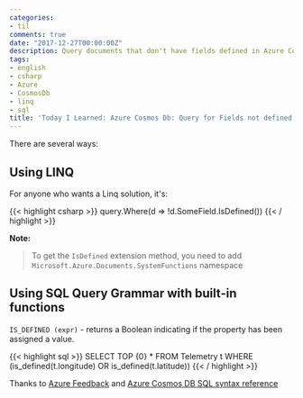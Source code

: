 ```yaml
---
categories:
- til
comments: true
date: "2017-12-27T00:00:00Z"
description: Query documents that don't have fields defined in Azure Cosmos Db?
tags:
- english
- csharp
- Azure
- CosmosDb
- linq
- sql
title: 'Today I Learned: Azure Cosmos Db: Query for Fields not defined'
---
```


There are several ways: 

## Using LINQ

For anyone who wants a Linq solution, it's:

{{< highlight csharp >}}
query.Where(d => !d.SomeField.IsDefined())
{{< / highlight >}}

**Note:**

> To get the `IsDefined` extension method, you need to add `Microsoft.Azure.Documents.SystemFunctions` namespace

## Using SQL Query Grammar with built-in functions

`IS_DEFINED (expr)` - returns a Boolean indicating if the property has been assigned a value.

{{< highlight sql >}}
SELECT TOP {0} * FROM Telemetry t WHERE (is_defined(t.longitude) OR is_defined(t.latitude))
{{< / highlight >}}

Thanks to [Azure Feedback](https://feedback.azure.com/forums/263030-azure-cosmos-db/suggestions/6956905-query-for-fields-not-defined) and [Azure Cosmos DB SQL syntax reference
](https://docs.microsoft.com/en-us/azure/cosmos-db/sql-api-sql-query-reference)
